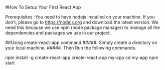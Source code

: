 
#How To Setup Your First React App

Prerequisites -You need to have nodejs installed on your machine. If you don’t, please go to https://nodejs.org and download the latest version. We need this because we use npm (node package manager) to manage all the dependencies and packages we use in our project.

##Using create-react-app command
#####. Simply create a directory on your local machine.
#####. Then Run the following commands.

npm install -g create-react-app
create-react-app my-app
cd my-app
npm start
